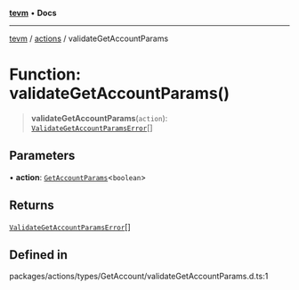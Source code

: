 [**tevm**](../../README.md) • **Docs**

***

[tevm](../../modules.md) / [actions](../README.md) / validateGetAccountParams

# Function: validateGetAccountParams()

> **validateGetAccountParams**(`action`): [`ValidateGetAccountParamsError`](../type-aliases/ValidateGetAccountParamsError.md)[]

## Parameters

• **action**: [`GetAccountParams`](../../index/type-aliases/GetAccountParams.md)\<`boolean`\>

## Returns

[`ValidateGetAccountParamsError`](../type-aliases/ValidateGetAccountParamsError.md)[]

## Defined in

packages/actions/types/GetAccount/validateGetAccountParams.d.ts:1
